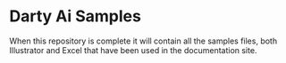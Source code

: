 # Darty Ai Samples

When this repository is complete it will contain all the samples files, both Illustrator and Excel that have been used in the documentation site.
